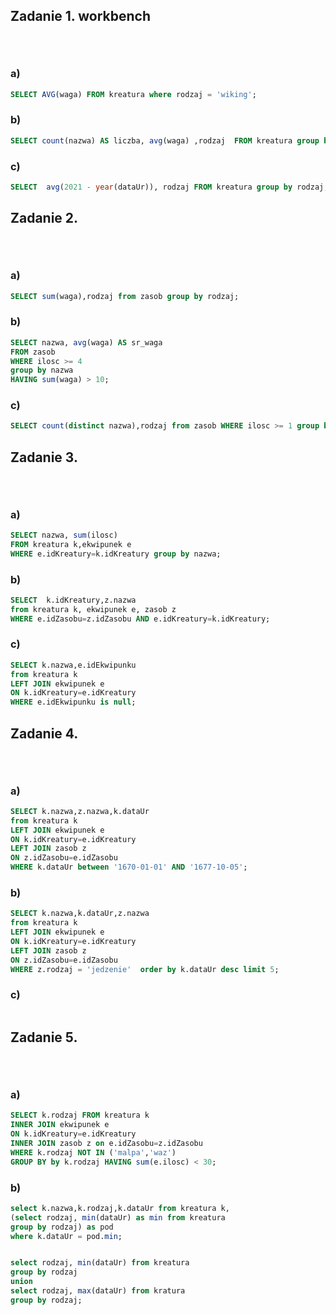 ## Zadanie 1. workbench <p>&nbsp;</p>

### a)
```sql
SELECT AVG(waga) FROM kreatura where rodzaj = 'wiking';
```

### b)

```sql
SELECT count(nazwa) AS liczba, avg(waga) ,rodzaj  FROM kreatura group by rodzaj;
```
### c)

```sql
SELECT  avg(2021 - year(dataUr)), rodzaj FROM kreatura group by rodzaj;
```



## Zadanie 2. <p>&nbsp;</p>

### a)
```sql
SELECT sum(waga),rodzaj from zasob group by rodzaj;
```
### b)

```sql
SELECT nazwa, avg(waga) AS sr_waga
FROM zasob
WHERE ilosc >= 4 
group by nazwa
HAVING sum(waga) > 10;
```

### c)

```sql
SELECT count(distinct nazwa),rodzaj from zasob WHERE ilosc >= 1 group by rodzaj;  
```
## Zadanie 3. <p>&nbsp;</p>

### a)
```sql
SELECT nazwa, sum(ilosc) 
FROM kreatura k,ekwipunek e 
WHERE e.idKreatury=k.idKreatury group by nazwa;
```
### b)

```sql
SELECT  k.idKreatury,z.nazwa 
from kreatura k, ekwipunek e, zasob z 
WHERE e.idZasobu=z.idZasobu AND e.idKreatury=k.idKreatury;

```

### c)

```sql
SELECT k.nazwa,e.idEkwipunku
from kreatura k 
LEFT JOIN ekwipunek e 
ON k.idKreatury=e.idKreatury
WHERE e.idEkwipunku is null;
```

## Zadanie 4. <p>&nbsp;</p>

### a)
```sql
SELECT k.nazwa,z.nazwa,k.dataUr 
from kreatura k 
LEFT JOIN ekwipunek e
ON k.idKreatury=e.idKreatury 
LEFT JOIN zasob z
ON z.idZasobu=e.idZasobu
WHERE k.dataUr between '1670-01-01' AND '1677-10-05';

```
### b)

```sql
SELECT k.nazwa,k.dataUr,z.nazwa
from kreatura k 
LEFT JOIN ekwipunek e
ON k.idKreatury=e.idKreatury 
LEFT JOIN zasob z
ON z.idZasobu=e.idZasobu
WHERE z.rodzaj = 'jedzenie'  order by k.dataUr desc limit 5;
```

### c)

```sql

```

## Zadanie 5. <p>&nbsp;</p>

### a)
```sql
SELECT k.rodzaj FROM kreatura k
INNER JOIN ekwipunek e 
ON k.idKreatury=e.idKreatury
INNER JOIN zasob z on e.idZasobu=z.idZasobu
WHERE k.rodzaj NOT IN ('malpa','waz')
GROUP BY by k.rodzaj HAVING sum(e.ilosc) < 30;
```
### b)

```sql
select k.nazwa,k.rodzaj,k.dataUr from kreatura k,
(select rodzaj, min(dataUr) as min from kreatura 
group by rodzaj) as pod
where k.dataUr = pod.min;


select rodzaj, min(dataUr) from kreatura 
group by rodzaj
union
select rodzaj, max(dataUr) from kratura 
group by rodzaj;
```


